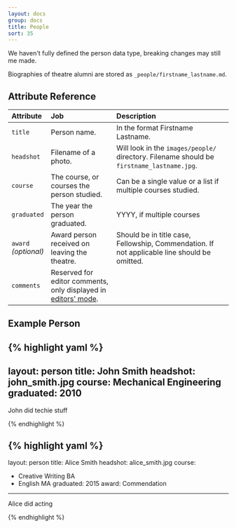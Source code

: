 ```yaml
---
layout: docs
group: docs
title: People
sort: 35
---
```


<div class="box-warning">
  <i class="fa fa-exclamation-triangle"></i> We haven't fully defined the person data type, breaking changes may still me made.
</div>

Biographies of theatre alumni are stored as `_people/firstname_lastname.md`.

## <i class="fa fa-tags"></i> Attribute Reference

| Attribute | Job | Description |
|:-|:-|:-|
| `title` | Person name. | In the format Firstname Lastname. |
| `headshot` | Filename of a photo. | Will look in the `images/people/` directory. Filename should be `firstname_lastname.jpg`. |
| `course` | The course, or courses the person studied. | Can be a single value or a list if multiple courses studied. |
| `graduated` | The year the person graduated. | YYYY, if multiple courses |
| `award`<br />*(optional)* | Award person received on leaving the theatre. | Should be in title case, Fellowship, Commendation. If not applicable line should be omitted. |
| `comments` | Reserved for editor comments, only displayed in [editors' mode](/docs/#super-secret-editors-mode). |


## <i class="octicon octicon-code"></i> Example Person

{% highlight yaml %}
---
layout: person
title: John Smith
headshot: john_smith.jpg
course: Mechanical Engineering
graduated: 2010
---

John did techie stuff

{% endhighlight %}

{% highlight yaml %}
---
layout: person
title: Alice Smith
headshot: alice_smith.jpg
course:
  - Creative Writing BA
  - English MA
graduated: 2015
award: Commendation
---

Alice did acting

{% endhighlight %}
